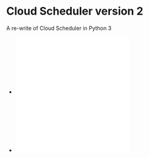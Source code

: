 # Cloud Scheduler version 2

A re-write of Cloud Scheduler in Python 3

- ![Functional Architecture](doc/images/ArchitectureFunctional.pdf)
- ![Data Structure Architecture](doc/images/ArchitectureData.pdf)
